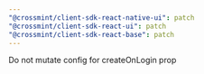 ```yaml
---
"@crossmint/client-sdk-react-native-ui": patch
"@crossmint/client-sdk-react-ui": patch
"@crossmint/client-sdk-react-base": patch
---
```


Do not mutate config for createOnLogin prop
